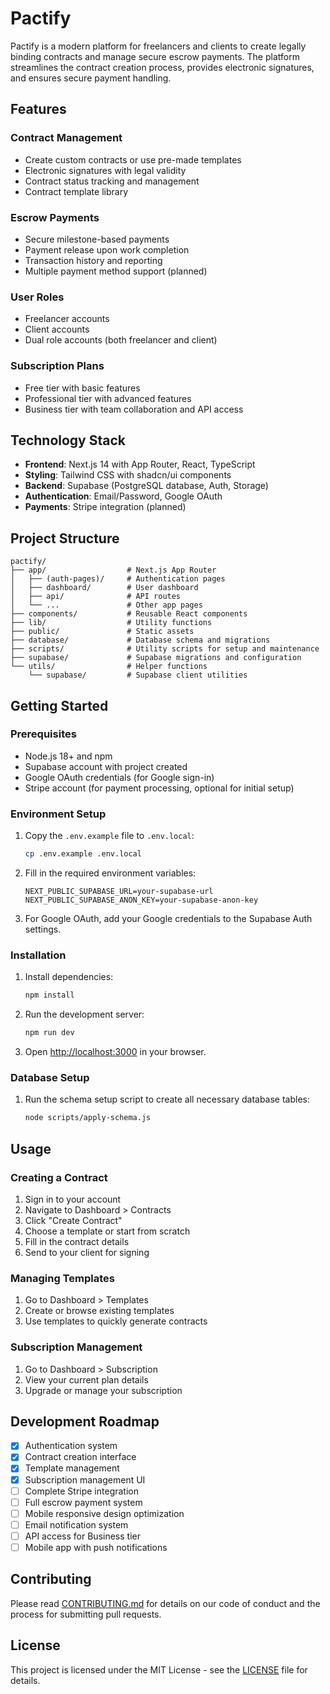 # Pactify

Pactify is a modern platform for freelancers and clients to create legally binding contracts and manage secure escrow payments. The platform streamlines the contract creation process, provides electronic signatures, and ensures secure payment handling.

## Features

### Contract Management
- Create custom contracts or use pre-made templates
- Electronic signatures with legal validity
- Contract status tracking and management
- Contract template library

### Escrow Payments
- Secure milestone-based payments
- Payment release upon work completion
- Transaction history and reporting
- Multiple payment method support (planned)

### User Roles
- Freelancer accounts
- Client accounts
- Dual role accounts (both freelancer and client)

### Subscription Plans
- Free tier with basic features
- Professional tier with advanced features
- Business tier with team collaboration and API access

## Technology Stack

- **Frontend**: Next.js 14 with App Router, React, TypeScript
- **Styling**: Tailwind CSS with shadcn/ui components
- **Backend**: Supabase (PostgreSQL database, Auth, Storage)
- **Authentication**: Email/Password, Google OAuth
- **Payments**: Stripe integration (planned)

## Project Structure

```
pactify/
├── app/                  # Next.js App Router
│   ├── (auth-pages)/     # Authentication pages
│   ├── dashboard/        # User dashboard
│   ├── api/              # API routes
│   └── ...               # Other app pages
├── components/           # Reusable React components
├── lib/                  # Utility functions
├── public/               # Static assets
├── database/             # Database schema and migrations
├── scripts/              # Utility scripts for setup and maintenance
├── supabase/             # Supabase migrations and configuration
└── utils/                # Helper functions
    └── supabase/         # Supabase client utilities
```

## Getting Started

### Prerequisites

- Node.js 18+ and npm
- Supabase account with project created
- Google OAuth credentials (for Google sign-in)
- Stripe account (for payment processing, optional for initial setup)

### Environment Setup

1. Copy the `.env.example` file to `.env.local`:
   ```bash
   cp .env.example .env.local
   ```

2. Fill in the required environment variables:
   ```
   NEXT_PUBLIC_SUPABASE_URL=your-supabase-url
   NEXT_PUBLIC_SUPABASE_ANON_KEY=your-supabase-anon-key
   ```

3. For Google OAuth, add your Google credentials to the Supabase Auth settings.

### Installation

1. Install dependencies:
   ```bash
   npm install
   ```

2. Run the development server:
   ```bash
   npm run dev
   ```

3. Open [http://localhost:3000](http://localhost:3000) in your browser.

### Database Setup

1. Run the schema setup script to create all necessary database tables:
   ```bash
   node scripts/apply-schema.js
   ```

## Usage

### Creating a Contract

1. Sign in to your account
2. Navigate to Dashboard > Contracts
3. Click "Create Contract"
4. Choose a template or start from scratch
5. Fill in the contract details
6. Send to your client for signing

### Managing Templates

1. Go to Dashboard > Templates
2. Create or browse existing templates
3. Use templates to quickly generate contracts

### Subscription Management

1. Go to Dashboard > Subscription
2. View your current plan details
3. Upgrade or manage your subscription

## Development Roadmap

- [x] Authentication system
- [x] Contract creation interface
- [x] Template management
- [x] Subscription management UI
- [ ] Complete Stripe integration
- [ ] Full escrow payment system
- [ ] Mobile responsive design optimization
- [ ] Email notification system
- [ ] API access for Business tier
- [ ] Mobile app with push notifications

## Contributing

Please read [CONTRIBUTING.md](CONTRIBUTING.md) for details on our code of conduct and the process for submitting pull requests.

## License

This project is licensed under the MIT License - see the [LICENSE](LICENSE) file for details.

